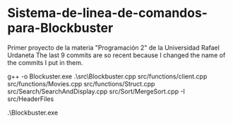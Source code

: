 # Sistema-de-linea-de-comandos-para-Blockbuster
Primer proyecto de la materia "Programación 2" de la Universidad Rafael Urdaneta
The last 9 commits are so recent because I changed the name of the commits I put in them.

g++ -o Blockuster.exe .\src\Blockbuster.cpp src/functions/client.cpp src/functions/Movies.cpp src/functions/Struct.cpp src/Search/SearchAndDisplay.cpp src/Sort/MergeSort.cpp -I src/HeaderFiles

.\Blockbuster.exe